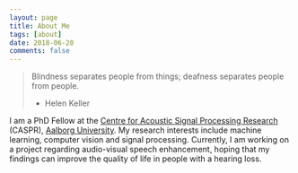 ```yaml
---
layout: page
title: About Me
tags: [about]
date: 2018-06-20
comments: false
---
```




> Blindness separates people from things; deafness separates people from people.
> - Helen Keller



I am a PhD Fellow at the [Centre for Acoustic Signal Processing Research](http://caspr.es.aau.dk) (CASPR), [Aalborg University](https://www.en.aau.dk). My research interests include machine learning, computer vision and signal processing. Currently, I am working on a project regarding audio-visual speech enhancement, hoping that my findings can improve the quality of life in people with a hearing loss.
